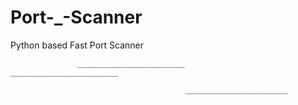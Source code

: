 # Port-_-Scanner
Python based Fast Port Scanner


                                                                            
                   ________________________                        ________________________
                                                                   
                                           _______________________
